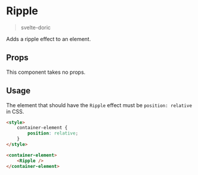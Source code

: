 # Ripple
> svelte-doric

Adds a ripple effect to an element.

## Props
This component takes no props.

## Usage
The element that should have the `Ripple` effect must be `position: relative` in CSS.
```html
<style>
    container-element {
        position: relative;
    }
</style>

<container-element>
    <Ripple />
</container-element>
```
